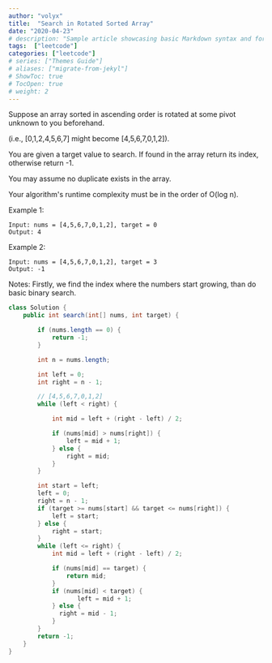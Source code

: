 ```yaml
---
author: "volyx"
title:  "Search in Rotated Sorted Array"
date: "2020-04-23"
# description: "Sample article showcasing basic Markdown syntax and formatting for HTML elements."
tags:  ["leetcode"]
categories: ["leetcode"]
# series: ["Themes Guide"]
# aliases: ["migrate-from-jekyl"]
# ShowToc: true
# TocOpen: true
# weight: 2
---
```



Suppose an array sorted in ascending order is rotated at some pivot unknown to you beforehand.

(i.e., [0,1,2,4,5,6,7] might become [4,5,6,7,0,1,2]).

You are given a target value to search. If found in the array return its index, otherwise return -1.

You may assume no duplicate exists in the array.

Your algorithm's runtime complexity must be in the order of O(log n).

Example 1:
```
Input: nums = [4,5,6,7,0,1,2], target = 0
Output: 4
```

Example 2:
```
Input: nums = [4,5,6,7,0,1,2], target = 3
Output: -1
```

Notes: Firstly, we find the index where the numbers start growing, than do basic binary search.


```java
class Solution {
    public int search(int[] nums, int target) {

        if (nums.length == 0) {
            return -1;
        }

        int n = nums.length;

        int left = 0;
        int right = n - 1;

        // [4,5,6,7,0,1,2]
        while (left < right) {

            int mid = left + (right - left) / 2;

            if (nums[mid] > nums[right]) {
                left = mid + 1;
            } else {
                right = mid;
            }
        }

        int start = left;
        left = 0;
        right = n - 1;
        if (target >= nums[start] && target <= nums[right]) {
            left = start;
        } else {
            right = start;
        }
        while (left <= right) {
            int mid = left + (right - left) / 2;

            if (nums[mid] == target) {
                return mid;
            }
            if (nums[mid] < target) {
                   left = mid + 1;
            } else {
              right = mid - 1;
            }
        }
        return -1;
    }
}

